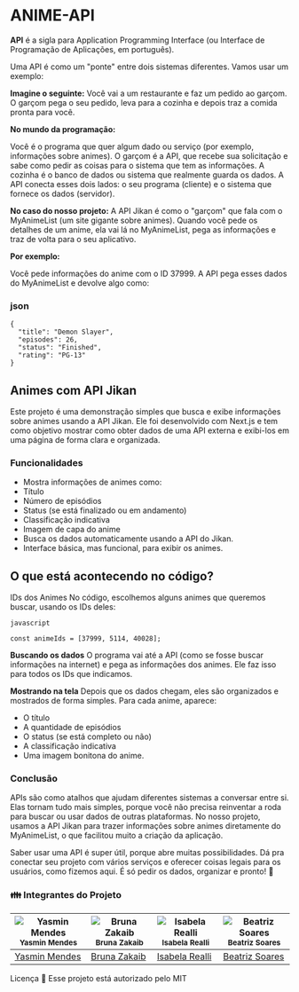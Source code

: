 # ANIME-API

**API** é a sigla para Application Programming Interface (ou Interface de Programação de Aplicações, em português). 

Uma API é como um "ponte" entre dois sistemas diferentes. Vamos usar um exemplo:

**Imagine o seguinte:**
Você vai a um restaurante e faz um pedido ao garçom. O garçom pega o seu pedido, leva para a cozinha e depois traz a comida pronta para você.

**No mundo da programação:**

Você é o programa que quer algum dado ou serviço (por exemplo, informações sobre animes).
O garçom é a API, que recebe sua solicitação e sabe como pedir as coisas para o sistema que tem as informações.
A cozinha é o banco de dados ou sistema que realmente guarda os dados.
A API conecta esses dois lados: o seu programa (cliente) e o sistema que fornece os dados (servidor).

**No caso do nosso projeto:**
A API Jikan é como o "garçom" que fala com o MyAnimeList (um site gigante sobre animes). Quando você pede os detalhes de um anime, ela vai lá no MyAnimeList, pega as informações e traz de volta para o seu aplicativo.

**Por exemplo:**

Você pede informações do anime com o ID 37999.
A API pega esses dados do MyAnimeList e devolve algo como:

### json

```
{
  "title": "Demon Slayer",
  "episodes": 26,
  "status": "Finished",
  "rating": "PG-13"
}
```

## Animes com API Jikan
Este projeto é uma demonstração simples que busca e exibe informações sobre animes usando a API Jikan. Ele foi desenvolvido com Next.js e tem como objetivo mostrar como obter dados de uma API externa e exibi-los em uma página de forma clara e organizada.

### Funcionalidades

- Mostra informações de animes como:
- Título
- Número de episódios
- Status (se está finalizado ou em andamento)
- Classificação indicativa
- Imagem de capa do anime
- Busca os dados automaticamente usando a API do Jikan.
- Interface básica, mas funcional, para exibir os animes.


## O que está acontecendo no código?
IDs dos Animes
No código, escolhemos alguns animes que queremos buscar, usando os IDs deles:

```
javascript

const animeIds = [37999, 5114, 40028];
```

**Buscando os dados**
O programa vai até a API (como se fosse buscar informações na internet) e pega as informações dos animes. Ele faz isso para todos os IDs que indicamos.

**Mostrando na tela**
Depois que os dados chegam, eles são organizados e mostrados de forma simples. Para cada anime, aparece:

- O título
- A quantidade de episódios
- O status (se está completo ou não)
- A classificação indicativa
- Uma imagem bonitona do anime.

### Conclusão

APIs são como atalhos que ajudam diferentes sistemas a conversar entre si. Elas tornam tudo mais simples, porque você não precisa reinventar a roda para buscar ou usar dados de outras plataformas. No nosso projeto, usamos a API Jikan para trazer informações sobre animes diretamente do MyAnimeList, o que facilitou muito a criação da aplicação.

Saber usar uma API é super útil, porque abre muitas possibilidades. Dá pra conectar seu projeto com vários serviços e oferecer coisas legais para os usuários, como fizemos aqui. É só pedir os dados, organizar e pronto! 🚀

  
### :family: Integrantes do Projeto


| ![Yasmin Mendes](https://avatars.githubusercontent.com/u/178385852?v=4) <br> <sub> Yasmin Mendes </sub> | ![Bruna Zakaib](https://avatars.githubusercontent.com/u/130071892?v=4) <br> <sub> Bruna Zakaib </sub> | ![Isabela Realli](https://avatars.githubusercontent.com/u/180230011?v=4) <br> <sub> Isabela Realli </sub> | ![Beatriz Soares](https://avatars.githubusercontent.com/u/180229545?v=4) <br> <sub> Beatriz Soares </sub> |
| --- | --- | --- | --- |
| [Yasmin Mendes](https://github.com/YasminMSouza) | [Bruna Zakaib](https://github.com/brunazpessoa) | [Isabela Realli](https://github.com/IsabelaReali) | [Beatriz Soares](https://github.com/Beatriz-sol) |

Licença 📝
Esse projeto está autorizado pelo MIT

